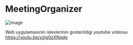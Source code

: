# MeetingOrganizer

![image](https://user-images.githubusercontent.com/74561221/148984349-e7356854-00e8-4b32-a9f7-cab66263feb6.png)

Web uygulamasinin islevlerinin gosterildigi youtube videosu 
https://youtu.be/xzlg0zXNqdg
